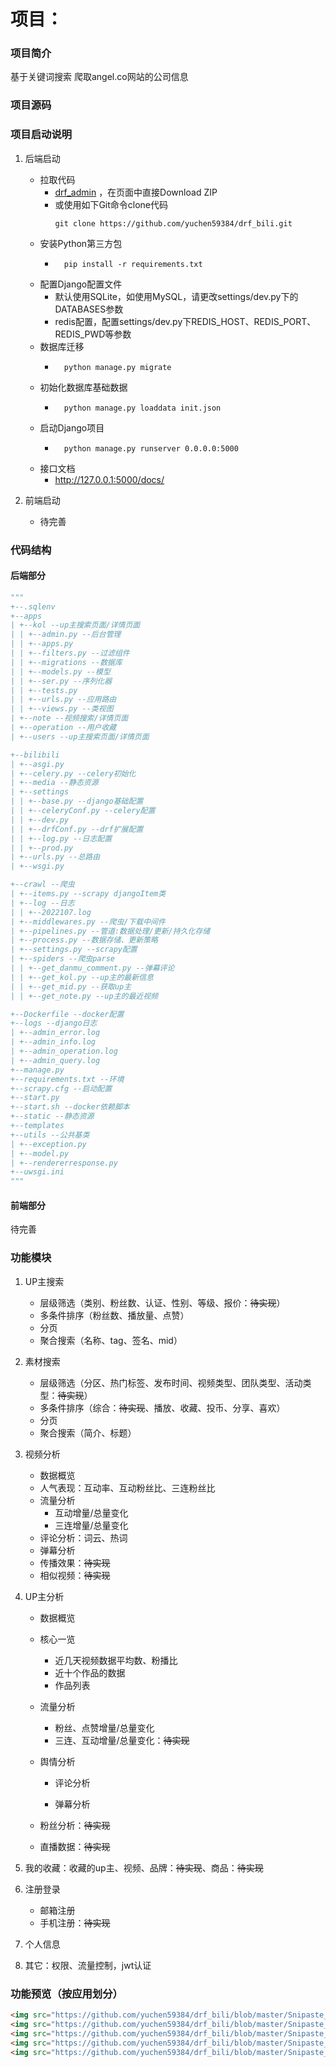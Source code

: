 # 项目：

### 项目简介

基于关键词搜索 爬取angel.co网站的公司信息

### 项目源码

### 项目启动说明

1. 后端启动
    * 拉取代码
        * [drf_admin](https://github.com/TianPangJi/drf_admin) ，在页面中直接Download ZIP
        * 或使用如下Git命令clone代码
            ```shell script
            git clone https://github.com/yuchen59384/drf_bili.git
            ```
    * 安装Python第三方包
        * ```shell script
            pip install -r requirements.txt
            ```
    * 配置Django配置文件
        * 默认使用SQLite，如使用MySQL，请更改settings/dev.py下的DATABASES参数
        * redis配置，配置settings/dev.py下REDIS_HOST、REDIS_PORT、REDIS_PWD等参数
    * 数据库迁移
        * ```shell script
            python manage.py migrate
            ```
    * 初始化数据库基础数据
        * ```shell script
            python manage.py loaddata init.json
            ```
    * 启动Django项目
        * ```shell script
            python manage.py runserver 0.0.0.0:5000
            ```
    * 接口文档
        * http://127.0.0.1:5000/docs/

2. 前端启动

    - 待完善

### 代码结构

#### 后端部分

```python
"""             
+--.sqlenv
+--apps 
| +--kol --up主搜索页面/详情页面
| | +--admin.py --后台管理
| | +--apps.py
| | +--filters.py --过滤组件
| | +--migrations --数据库
| | +--models.py --模型
| | +--ser.py --序列化器
| | +--tests.py 
| | +--urls.py --应用路由
| | +--views.py --类视图
| +--note --视频搜索/详情页面
| +--operation --用户收藏
| +--users --up主搜索页面/详情页面

+--bilibili                   
| +--asgi.py
| +--celery.py --celery初始化
| +--media --静态资源
| +--settings
| | +--base.py --django基础配置
| | +--celeryConf.py --celery配置
| | +--dev.py
| | +--drfConf.py --drf扩展配置
| | +--log.py --日志配置
| | +--prod.py
| +--urls.py --总路由
| +--wsgi.py

+--crawl --爬虫					
| +--items.py --scrapy djangoItem类
| +--log --日志
| | +--2022107.log
| +--middlewares.py --爬虫/下载中间件
| +--pipelines.py --管道:数据处理/更新/持久化存储
| +--process.py --数据存储、更新策略
| +--settings.py --scrapy配置
| +--spiders --爬虫parse
| | +--get_danmu_comment.py --弹幕评论
| | +--get_kol.py --up主的最新信息
| | +--get_mid.py --获取up主
| | +--get_note.py --up主的最近视频

+--Dockerfile --docker配置
+--logs --django日志
| +--admin_error.log
| +--admin_info.log
| +--admin_operation.log
| +--admin_query.log
+--manage.py
+--requirements.txt --环境
+--scrapy.cfg --启动配置
+--start.py
+--start.sh --docker依赖脚本
+--static --静态资源
+--templates
+--utils --公共基类
| +--exception.py
| +--model.py
| +--rendererresponse.py
+--uwsgi.ini
"""
```

#### 前端部分

待完善

### 功能模块

1. UP主搜索

    - 层级筛选（类别、粉丝数、认证、性别、等级、报价：~~待实现~~）
    - 多条件排序（粉丝数、播放量、点赞）
    - 分页
    - 聚合搜索（名称、tag、签名、mid）

2. 素材搜索

    - 层级筛选（分区、热门标签、发布时间、视频类型、团队类型、活动类型：~~待实现~~）
    - 多条件排序（综合：~~待实现~~、播放、收藏、投币、分享、喜欢）
    - 分页
    - 聚合搜索（简介、标题）

3. 视频分析

    - 数据概览
    - 人气表现：互动率、互动粉丝比、三连粉丝比
    - 流量分析
        + 互动增量/总量变化
        + 三连增量/总量变化
    - 评论分析：词云、热词
    - 弹幕分析
    - 传播效果：~~待实现~~
    - 相似视频：~~待实现~~

4. UP主分析

    - 数据概览

    - 核心一览

        - 近几天视频数据平均数、粉播比
        - 近十个作品的数据
        - 作品列表

    - 流量分析

        + 粉丝、点赞增量/总量变化
        + 三连、互动增量/总量变化：~~待实现~~

    - 舆情分析

        - 评论分析

        - 弹幕分析

    - 粉丝分析：~~待实现~~
    - 直播数据：~~待实现~~

5. 我的收藏：收藏的up主、视频、品牌：~~待实现~~、商品：~~待实现~~

6. 注册登录

    - 邮箱注册
    - 手机注册：~~待实现~~

7. 个人信息

8. 其它：权限、流量控制，jwt认证

### 功能预览（按应用划分）

```html
<img src="https://github.com/yuchen59384/drf_bili/blob/master/Snipaste_2022-10-09_13-40-56.png"/>
<img src="https://github.com/yuchen59384/drf_bili/blob/master/Snipaste_2022-10-09_13-41-41.png"/>
<img src="https://github.com/yuchen59384/drf_bili/blob/master/Snipaste_2022-10-09_13-42-03.png"/>
<img src="https://github.com/yuchen59384/drf_bili/blob/master/Snipaste_2022-10-09_13-38-01.png"/>
<img src="https://github.com/yuchen59384/drf_bili/blob/master/Snipaste_2022-10-09_13-42-16.png"/>
```





